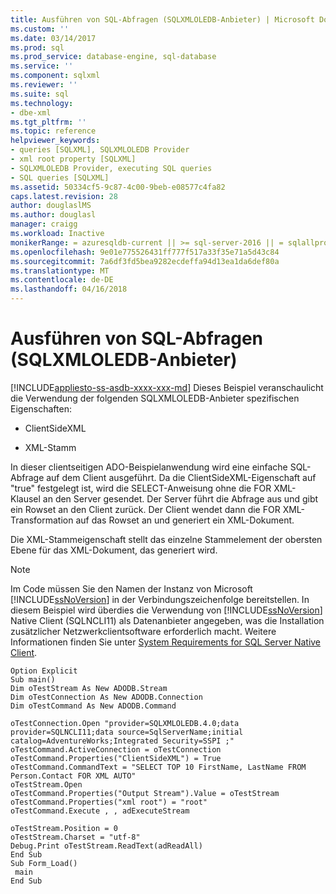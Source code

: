 ```yaml
---
title: Ausführen von SQL-Abfragen (SQLXMLOLEDB-Anbieter) | Microsoft Docs
ms.custom: ''
ms.date: 03/14/2017
ms.prod: sql
ms.prod_service: database-engine, sql-database
ms.service: ''
ms.component: sqlxml
ms.reviewer: ''
ms.suite: sql
ms.technology:
- dbe-xml
ms.tgt_pltfrm: ''
ms.topic: reference
helpviewer_keywords:
- queries [SQLXML], SQLXMLOLEDB Provider
- xml root property [SQLXML]
- SQLXMLOLEDB Provider, executing SQL queries
- SQL queries [SQLXML]
ms.assetid: 50334cf5-9c87-4c00-9beb-e08577c4fa82
caps.latest.revision: 28
author: douglaslMS
ms.author: douglasl
manager: craigg
ms.workload: Inactive
monikerRange: = azuresqldb-current || >= sql-server-2016 || = sqlallproducts-allversions
ms.openlocfilehash: 9e01e775526431ff777f517a33f35e71a5d43c84
ms.sourcegitcommit: 7a6df3fd5bea9282ecdeffa94d13ea1da6def80a
ms.translationtype: MT
ms.contentlocale: de-DE
ms.lasthandoff: 04/16/2018
---
```

# <a name="executing-sql-queries-sqlxmloledb-provider"></a>Ausführen von SQL-Abfragen (SQLXMLOLEDB-Anbieter)
[!INCLUDE[appliesto-ss-asdb-xxxx-xxx-md](../../../includes/appliesto-ss-asdb-xxxx-xxx-md.md)]
  Dieses Beispiel veranschaulicht die Verwendung der folgenden SQLXMLOLEDB-Anbieter spezifischen Eigenschaften:  
  
-   ClientSideXML  
  
-   XML-Stamm  
  
 In dieser clientseitigen ADO-Beispielanwendung wird eine einfache SQL-Abfrage auf dem Client ausgeführt. Da die ClientSideXML-Eigenschaft auf "true" festgelegt ist, wird die SELECT-Anweisung ohne die FOR XML-Klausel an den Server gesendet. Der Server führt die Abfrage aus und gibt ein Rowset an den Client zurück. Der Client wendet dann die FOR XML-Transformation auf das Rowset an und generiert ein XML-Dokument.  
  
 Die XML-Stammeigenschaft stellt das einzelne Stammelement der obersten Ebene für das XML-Dokument, das generiert wird.  
  
> [!NOTE]  
>  Im Code müssen Sie den Namen der Instanz von Microsoft [!INCLUDE[ssNoVersion](../../../includes/ssnoversion-md.md)] in der Verbindungszeichenfolge bereitstellen. In diesem Beispiel wird überdies die Verwendung von [!INCLUDE[ssNoVersion](../../../includes/ssnoversion-md.md)] Native Client (SQLNCLI11) als Datenanbieter angegeben, was die Installation zusätzlicher Netzwerkclientsoftware erforderlich macht. Weitere Informationen finden Sie unter [System Requirements for SQL Server Native Client](../../../relational-databases/native-client/system-requirements-for-sql-server-native-client.md).  
  
```  
Option Explicit  
Sub main()  
Dim oTestStream As New ADODB.Stream  
Dim oTestConnection As New ADODB.Connection  
Dim oTestCommand As New ADODB.Command  
  
oTestConnection.Open "provider=SQLXMLOLEDB.4.0;data provider=SQLNCLI11;data source=SqlServerName;initial catalog=AdventureWorks;Integrated Security=SSPI ;"  
oTestCommand.ActiveConnection = oTestConnection  
oTestCommand.Properties("ClientSideXML") = True  
oTestCommand.CommandText = "SELECT TOP 10 FirstName, LastName FROM Person.Contact FOR XML AUTO"  
oTestStream.Open  
oTestCommand.Properties("Output Stream").Value = oTestStream  
oTestCommand.Properties("xml root") = "root"  
oTestCommand.Execute , , adExecuteStream  
  
oTestStream.Position = 0  
oTestStream.Charset = "utf-8"  
Debug.Print oTestStream.ReadText(adReadAll)  
End Sub  
Sub Form_Load()  
 main  
End Sub  
```  
  
  
